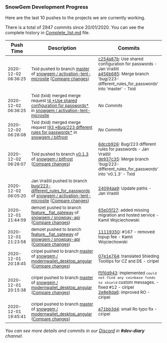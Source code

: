 
### SnowGem Development Progress

Here are the last 10 pushes to the projects we are currently working.

There is a total of 2947 commits since 20/01/2020. You can see the complete history in
 [Complete_list.md](Complete_list.md) file.

| Push Time | Description | Commits |
| --- | --- | --- |
| <sub>2020-12-02 06:36:25</sub> | <sub>Txid pushed to branch [master](https://gitlab.com/snowgem/activation-tent-microsite/commits/master) of [snowgem / activation\-tent\-microsite](https://gitlab.com/snowgem/activation-tent-microsite) ([Compare changes](https://gitlab.com/snowgem/activation-tent-microsite/compare/eb90d5e6d0880bfa49f4c5c82992fc4ee04dc154...a456b6859132e2b0e30d843a2c1769e28d112447))</sub> | <sub>[c254a87b](https://gitlab.com/snowgem/activation-tent-microsite/-/commit/c254a87bd6eb1fdcea3c7a859c24f3cd8198241a): Use shared configuration for passwords - Jan Vraštil<br>[a456b685](https://gitlab.com/snowgem/activation-tent-microsite/-/commit/a456b6859132e2b0e30d843a2c1769e28d112447): Merge branch 'bug/223-different_rules_for_passwords' into 'master' - Txid</sub> |
| <sub>2020-12-02 06:36:25</sub> | <sub>Txid (txid) merged merge request [\!4 \*Use shared configuration for passwords\*](https://gitlab.com/snowgem/activation-tent-microsite/-/merge_requests/4) in [snowgem / activation\-tent\-microsite](https://gitlab.com/snowgem/activation-tent-microsite)</sub> | <sub>_No Commits_</sub> |
| <sub>2020-12-02 06:26:08</sub> | <sub>Txid (txid) merged merge request [\!93 \*Bug/223 different rules for passwords\*](https://gitlab.com/snowgem/bitfrost/-/merge_requests/93) in [snowgem / bitfrost](https://gitlab.com/snowgem/bitfrost)</sub> | <sub>_No Commits_</sub> |
| <sub>2020-12-02 06:26:07</sub> | <sub>Txid pushed to branch [v0\.1\.3](https://gitlab.com/snowgem/bitfrost/commits/v0.1.3) of [snowgem / bitfrost](https://gitlab.com/snowgem/bitfrost) ([Compare changes](https://gitlab.com/snowgem/bitfrost/compare/760ee2e1baae5812438857d076b1a0a6d7ca11a4...de937c35732f4279671a39c2d1fe0a065d988ad1))</sub> | <sub>[6dccb926](https://gitlab.com/snowgem/bitfrost/-/commit/6dccb926bf31fad257898ac4244a5e0edbaab01e): Bug/223 different rules for passwords - Jan Vraštil<br>[de937c35](https://gitlab.com/snowgem/bitfrost/-/commit/de937c35732f4279671a39c2d1fe0a065d988ad1): Merge branch 'bug/223-different_rules_for_passwords' into 'v0.1.3' - Txid</sub> |
| <sub>2020-12-02 06:05:20</sub> | <sub>Jan Vraštil pushed to branch [bug/223\-different\_rules\_for\_passwords](https://gitlab.com/snowgem/activation-tent-microsite/commits/bug/223-different_rules_for_passwords) of [snowgem / activation\-tent\-microsite](https://gitlab.com/snowgem/activation-tent-microsite) ([Compare changes](https://gitlab.com/snowgem/activation-tent-microsite/compare/3b3ed9922dead2c15235d57a7899d6f345f6a163...24094aa94242d21f92f4a7b9b168d7da86307606))</sub> | <sub>[24094aa9](https://gitlab.com/snowgem/activation-tent-microsite/-/commit/24094aa94242d21f92f4a7b9b168d7da86307606): Update paths - Jan Vrastil</sub> |
| <sub>2020-12-01 21:44:59</sub> | <sub>demzet pushed to branch [feature\_\_fiat\_gateway](https://gitlab.com/snowgem/snowpay-api/commits/feature__fiat_gateway) of [snowgem / snowpay\-api](https://gitlab.com/snowgem/snowpay-api) ([Compare changes](https://gitlab.com/snowgem/snowpay-api/compare/111193509a1b8ceb149505be7687df7d1fc0bc26...65e05f27ddaea1148cdb59293a995518fca3ee47))</sub> | <sub>[65e05f27](https://gitlab.com/snowgem/snowpay-api/-/commit/65e05f27ddaea1148cdb59293a995518fca3ee47): added missing migration and hosted service - Kamil Wojciechowski</sub> |
| <sub>2020-12-01 21:23:58</sub> | <sub>demzet pushed to branch [feature\_\_fiat\_gateway](https://gitlab.com/snowgem/snowpay-api/commits/feature__fiat_gateway) of [snowgem / snowpay\-api](https://gitlab.com/snowgem/snowpay-api) ([Compare changes](https://gitlab.com/snowgem/snowpay-api/compare/6ab02cd4a96e31886aaedd4d8eea68338d42d761...111193509a1b8ceb149505be7687df7d1fc0bc26))</sub> | <sub>[11119350](https://gitlab.com/snowgem/snowpay-api/-/commit/111193509a1b8ceb149505be7687df7d1fc0bc26): #167 - removed topup fee - Kamil Wojciechowski</sub> |
| <sub>2020-12-01 20:18:45</sub> | <sub>ciripel pushed to branch [master](https://gitlab.com/snowgem/modernwallet_desktop_angular/commits/master) of [snowgem / modernwallet\_desktop\_angular](https://gitlab.com/snowgem/modernwallet_desktop_angular) ([Compare changes](https://gitlab.com/snowgem/modernwallet_desktop_angular/compare/2e8e8da6757a16935a3946f4272c59fe3d4b9c9a...07e1e76412f4baca9147093474d17fee554e5f1e))</sub> | <sub>[07e1e764](https://gitlab.com/snowgem/modernwallet_desktop_angular/-/commit/07e1e76412f4baca9147093474d17fee554e5f1e): translated Shieding Tooltips for CZ and DE - ciripel</sub> |
| <sub>2020-12-01 20:15:38</sub> | <sub>ciripel pushed to branch [master](https://gitlab.com/snowgem/modernwallet_desktop_angular/commits/master) of [snowgem / modernwallet\_desktop\_angular](https://gitlab.com/snowgem/modernwallet_desktop_angular) ([Compare changes](https://gitlab.com/snowgem/modernwallet_desktop_angular/compare/a71bb3d410fefa320e3525eab7dc1bb657192a49...2e8e8da6757a16935a3946f4272c59fe3d4b9c9a))</sub> | <sub>[f5f6d943](https://gitlab.com/snowgem/modernwallet_desktop_angular/-/commit/f5f6d943a7b3d30d591d7b4a75b25a69ac38812d): Implemented `could not find any coinbase funds to shield` custom messages. - fixed #12 - ciripel<br>[2e8e8da6](https://gitlab.com/snowgem/modernwallet_desktop_angular/-/commit/2e8e8da6757a16935a3946f4272c59fe3d4b9c9a): improved RO - ciripel</sub> |
| <sub>2020-12-01 19:45:41</sub> | <sub>ciripel pushed to branch [master](https://gitlab.com/snowgem/modernwallet_desktop_angular/commits/master) of [snowgem / modernwallet\_desktop\_angular](https://gitlab.com/snowgem/modernwallet_desktop_angular) ([Compare changes](https://gitlab.com/snowgem/modernwallet_desktop_angular/compare/ef55103b775294e608036b0d2b0768a13b391b01...a71bb3d410fefa320e3525eab7dc1bb657192a49))</sub> | <sub>[a71bb3d4](https://gitlab.com/snowgem/modernwallet_desktop_angular/-/commit/a71bb3d410fefa320e3525eab7dc1bb657192a49): small Ro typo fix - ciripel</sub> |

_You can see more details and commits in our [Discord](https://discord.gg/zumGnbg) in **#dev-diary** channel._
